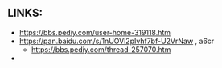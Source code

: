 
## LINKS:
* https://bbs.pediy.com/user-home-319118.htm
* https://pan.baidu.com/s/1nUOVl2pIvhf7bf-U2VrNaw , a6cr
  * https://bbs.pediy.com/thread-257070.htm
* 

